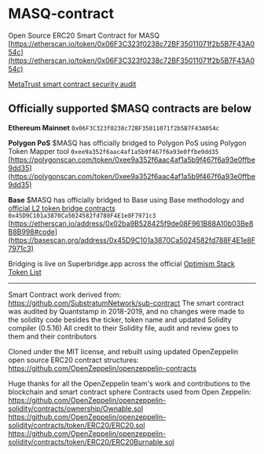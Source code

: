 # MASQ-contract

Open Source ERC20 Smart Contract for MASQ
[https://etherscan.io/token/0x06F3C323f0238c72BF35011071f2b5B7F43A054c](https://etherscan.io/token/0x06F3C323f0238c72BF35011071f2b5B7F43A054c)

[MetaTrust smart contract security audit](https://github.com/MASQ-Project/MASQ-contract/tree/master/Metatrust_MASQ%V2%Token.pdf)

## Officially supported $MASQ contracts are below

**Ethereum Mainnet**
`0x06F3C323f0238c72BF35011071f2b5B7F43A054c`

**Polygon PoS**
$MASQ has officially bridged to Polygon PoS using Polygon Token Mapper tool
`0xee9a352f6aac4af1a5b9f467f6a93e0ffbe9dd35`
[https://polygonscan.com/token/0xee9a352f6aac4af1a5b9f467f6a93e0ffbe9dd35](https://polygonscan.com/token/0xee9a352f6aac4af1a5b9f467f6a93e0ffbe9dd35)

**Base**
$MASQ has officially bridged to Base using Base methodology and [official L2 token bridge contracts](https://docs.base.org/docs/base-contracts/#l2-contract-addresses)
`0x45D9C101a3870Ca5024582fd788F4E1e8F7971c3`
[https://etherscan.io/address/0x02ba9B528425f9de08F961B88A10b03Be8B8B998#code](https://basescan.org/address/0x45D9C101a3870Ca5024582fd788F4E1e8F7971c3)

Bridging is live on Superbridge.app across the official [Optimism Stack Token List](https://github.com/ethereum-optimism/ethereum-optimism.github.io) 


---------

Smart Contract work derived from: https://github.com/SubstratumNetwork/sub-contract
The smart contract was audited by Quantstamp in 2018-2019, and no changes were made to the solidity code besides the ticker, token name and updated Solidity compiler (0.5.16)
All credit to their Solidity file, audit and review goes to them and their contributors

Cloned under the MIT license, and rebuilt using updated OpenZeppelin open source ERC20 contract structures: https://github.com/OpenZeppelin/openzeppelin-contracts

Huge thanks for all the OpenZeppelin team's work and contributions to the blockchain and smart contract sphere Contracts used from Open Zeppelin:
https://github.com/OpenZeppelin/openzeppelin-solidity/contracts/ownership/Ownable.sol
https://github.com/OpenZeppelin/openzeppelin-solidity/contracts/token/ERC20/ERC20.sol
https://github.com/OpenZeppelin/openzeppelin-solidity/contracts/token/ERC20/ERC20Burnable.sol
